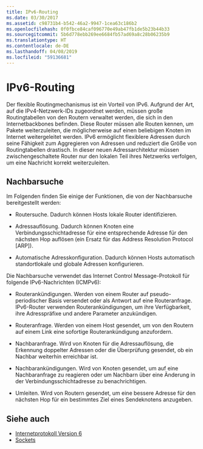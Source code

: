 ```yaml
---
title: IPv6-Routing
ms.date: 03/30/2017
ms.assetid: c98731b4-b542-46a2-9947-1cea63c186b2
ms.openlocfilehash: 0f0fbce84caf096770e49ab47fb1de5b23b44b33
ms.sourcegitcommit: 5b6d778ebb269ee6684fb57ad69a8c28b06235b9
ms.translationtype: HT
ms.contentlocale: de-DE
ms.lasthandoff: 04/08/2019
ms.locfileid: "59136681"
---
```

# <a name="ipv6-routing"></a>IPv6-Routing
Der flexible Routingmechanismus ist ein Vorteil von IPv6. Aufgrund der Art, auf die IPv4-Netzwerk-IDs zugeordnet werden, müssen große Routingtabellen von den Routern verwaltet werden, die sich in den Internetbackbones befinden. Diese Router müssen alle Routen kennen, um Pakete weiterzuleiten, die möglicherweise auf einen beliebigen Knoten im Internet weitergeleitet werden. IPv6 ermöglicht flexiblere Adressen durch seine Fähigkeit zum Aggregieren von Adressen und reduziert die Größe von Routingtabellen drastisch. In dieser neuen Adressarchitektur müssen zwischengeschaltete Router nur den lokalen Teil ihres Netzwerks verfolgen, um eine Nachricht korrekt weiterzuleiten.  
  
## <a name="neighbor-discovery"></a>Nachbarsuche  
 Im Folgenden finden Sie einige der Funktionen, die von der Nachbarsuche bereitgestellt werden:  
  
-   Routersuche. Dadurch können Hosts lokale Router identifizieren.  
  
-   Adressauflösung. Dadurch können Knoten eine Verbindungsschichtadresse für eine entsprechende Adresse für den nächsten Hop auflösen (ein Ersatz für das Address Resolution Protocol [ARP]).  
  
-   Automatische Adresskonfiguration. Dadurch können Hosts automatisch standortlokale und globale Adressen konfigurieren.  
  
 Die Nachbarsuche verwendet das Internet Control Message-Protokoll für folgende IPv6-Nachrichten (ICMPv6):  
  
-   Routerankündigungen. Werden von einem Router auf pseudo-periodischer Basis versendet oder als Antwort auf eine Routeranfrage. IPv6-Router verwenden Routerankündigungen, um ihre Verfügbarkeit, ihre Adresspräfixe und andere Parameter anzukündigen.  
  
-   Routeranfrage. Werden von einem Host gesendet, um von den Routern auf einem Link eine sofortige Routerankündigung anzufordern.  
  
-   Nachbaranfrage. Wird von Knoten für die Adressauflösung, die Erkennung doppelter Adressen oder die Überprüfung gesendet, ob ein Nachbar weiterhin erreichbar ist.  
  
-   Nachbarankündigungen. Wird von Knoten gesendet, um auf eine Nachbaranfrage zu reagieren oder um Nachbarn über eine Änderung in der Verbindungsschichtadresse zu benachrichtigen.  
  
-   Umleiten. Wird von Routern gesendet, um eine bessere Adresse für den nächsten Hop für ein bestimmtes Ziel eines Sendeknotens anzugeben.  
  
## <a name="see-also"></a>Siehe auch

- [Internetprotokoll Version 6](../../../docs/framework/network-programming/internet-protocol-version-6.md)
- [Sockets](../../../docs/framework/network-programming/sockets.md)
